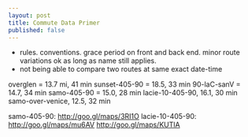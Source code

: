 ```yaml
---
layout: post
title: Commute Data Primer
published: false
---
```


- rules. conventions. grace period on front and back end. minor route variations ok as long as name still applies. 
- not being able to compare two routes at same exact date-time

overglen = 13.7 mi, 41 min
sunset-405-90 = 18.5, 33 min
90-laC-sanV = 14.7, 34 min
samo-405-90 = 15.0, 28 min
lacie-10-405-90, 16.1, 30 min
samo-over-venice, 12.5, 32 min


[overglen]: http://goo.gl/maps/otg0F
[sunset-405-90]: http://goo.gl/maps/BSZK3
[90-laC-sanV]: http://goo.gl/maps/wfIPl
samo-405-90: http://goo.gl/maps/3RI1O
lacie-10-405-90: http://goo.gl/maps/mu6AV
http://goo.gl/maps/KUTlA
